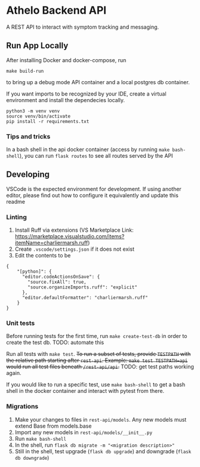 # Athelo Backend API

A REST API to interact with symptom tracking and messaging.

## Run App Locally
After installing Docker and docker-compose, run
```
make build-run
```
to bring up a debug mode API container and a local postgres db container.

If you want imports to be recognized by your IDE, create a virtual environment
and install the dependecies locally. 
```
python3 -m venv venv
source venv/bin/activate
pip install -r requirements.txt
```

### Tips and tricks 
In a bash shell in the api docker container (access by running `make bash-shell`), you can run `flask routes` to see 
all routes served by the API

## Developing
VSCode is the expected environment for development. If using another editor, please find out how to configure it equivalently and update this readme

### Linting 
1. Install Ruff via extensions (VS Marketplace Link: https://marketplace.visualstudio.com/items?itemName=charliermarsh.ruff)
2. Create `.vscode/settings.json` if it does not exist
3. Edit the contents to be 
```
{
    "[python]": {
      "editor.codeActionsOnSave": {
        "source.fixAll": true,
        "source.organizeImports.ruff": "explicit"
      },
      "editor.defaultFormatter": "charliermarsh.ruff"
    }
}
```

### Unit tests
Before running tests for the first time, run `make create-test-db` in order to create the test db. TODO: automate this


Run all tests with `make test`. ~~To run a subset of tests, provide `TESTPATH` with the relative path
starting after `rest-api`. Example: `make test TESTPATH=api` would run all test files beneath `/rest-api/api`.~~ TODO: get test paths working again. 

If you would like to run a specific test, use `make bash-shell` to get a bash shell in the docker container and interact with pytest from there.

### Migrations
1. Make your changes to files in `rest-api/models`. Any new models must extend Base from models.base
2. Import any new models in `rest-api/models/__init__.py`
3. Run `make bash-shell`
4. In the shell, run `flask db migrate -m "<migration description>"`
5. Still in the shell, test upgrade (`flask db upgrade`) and downgrade (`flask db downgrade`)

